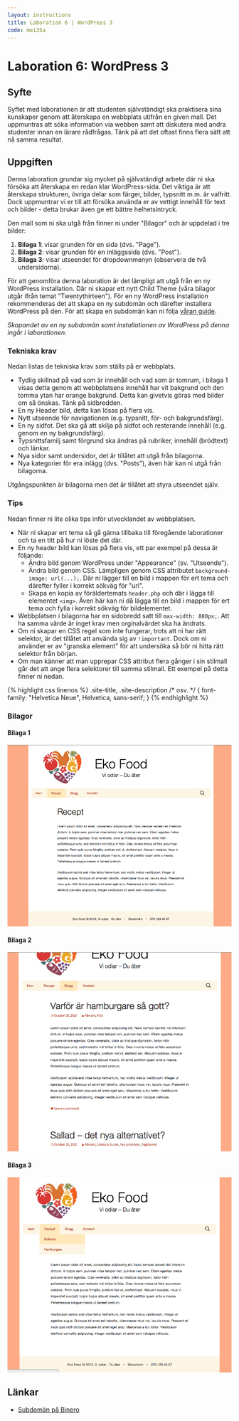 ```yaml
---
layout: instructions
title: Laboration 6 | WordPress 3
code: me135a
---
```


# Laboration 6: WordPress 3

## Syfte

Syftet med laborationen är att studenten självständigt ska praktisera sina kunskaper genom att återskapa en webbplats utifrån en given mall. Det uppmuntras att söka information via webben samt att diskutera med andra studenter innan en lärare rådfrågas. Tänk på att det oftast finns flera sätt att nå samma resultat.

## Uppgiften

Denna laboration grundar sig mycket på självständigt arbete där ni ska försöka att återskapa en redan klar WordPress-sida. Det viktiga är att återskapa strukturen, övriga delar som färger, bilder, typsnitt m.m. är valfritt. Dock uppmuntrar vi er till att försöka använda er av vettigt innehåll för text och bilder - detta brukar även ge ett bättre helhetsintryck.

Den mall som ni ska utgå från finner ni under "Bilagor" och är uppdelad i tre bilder:

1. __Bilaga 1__: visar grunden för en sida (dvs. "Page").
2. __Bilaga 2__: visar grunden för en inläggssida (dvs. "Post").
3. __Bilaga 3__: visar utseendet för dropdownmenyn (observera de två undersidorna).

För att genomföra denna laboration är det lämpligt att utgå från en ny WordPress installation. Där ni skapar ett nytt Child Theme (våra bilagor utgår ifrån temat "Twentythirteen"). För en ny WordPress installation rekommenderas det att skapa en ny subdomän och därefter installera WordPress på den. För att skapa en subdomän kan ni följa [våran guide][guide].

_Skapandet av en ny subdomän samt installationen av WordPress på denna ingår i laborationen_.

### Tekniska krav

Nedan listas de tekniska krav som ställs på er webbplats.

* Tydlig skillnad på vad som är innehåll och vad som är tomrum, i bilaga 1 visas detta genom att webbplatsens innehåll har vit bakgrund och den tomma ytan har orange bakgrund. Detta kan givetvis göras med bilder om så önskas. Tänk på sidbredden.
* En ny Header bild, detta kan lösas på flera vis.
* Nytt utseende för navigationen (e.g. typsnitt, för- och bakgrundsfärg).
* En ny sidfot. Det ska gå att skilja på sidfot och resterande innehåll (e.g. genom en ny bakgrundsfärg).
* Typsnittsfamilj samt förgrund ska ändras på rubriker, innehåll (brödtext) och länkar.
* Nya sidor samt undersidor, det är tillåtet att utgå från bilagorna.
* Nya kategorier för era inlägg (dvs. "Posts"), även här kan ni utgå från bilagorna.

Utgångspunkten är bilagorna men det är tillåtet att styra utseendet själv.

### Tips

Nedan finner ni lite olika tips inför utvecklandet av webbplatsen.

* När ni skapar ert tema så gå gärna tillbaka till föregående laborationer och ta en titt på hur ni löste det där.
* En ny header bild kan lösas på flera vis, ett par exempel på dessa är följande:
    - Ändra bild genom WordPress under "Appearance" (sv. "Utseende").
    - Ändra bild genom CSS. Lämpligen genom CSS attributet `background-image: url(...);`. Där ni lägger till en bild i mappen för ert tema och därefter fyller i korrekt sökväg för "url".
    - Skapa en kopia av föräldertemats `header.php` och där i lägga till elementet `<img>`. Även här kan ni då lägga till en bild i mappen för ert tema och fylla i korrekt sökväg för bildelementet.
* Webbplatsen i bilagorna har en sidobredd satt till `max-width: 880px;`. Att ha samma värde är inget krav men orginalvärdet ska ha ändrats.
* Om ni skapar en CSS regel som inte fungerar, trots att ni har rätt selektor, är det tillåtet att använda sig av `!important`. Dock om ni använder er av "granska element" för att undersöka så bör ni hitta rätt selektor från början.
* Om man känner att man upprepar CSS attribut flera gånger i sin stilmall går det att ange flera selektorer till samma stilmall. Ett exempel på detta finner ni nedan.

{% highlight css linenos %}
.site-title, .site-description /* osv. */ {
    font-family: "Helvetica Neue", Helvetica, sans-serif;
}
{% endhighlight %}

### Bilagor

#### Bilaga 1

![Exempel på en "Page"](/assets/img/wp_exercise_3_page.png)

#### Bilaga 2

![Exempel på en "Post"](/assets/img/wp_exercise_3_posts.png)

#### Bilaga 3

![Exempel på dropdownmeny](/assets/img/wp_exercise_3_dropdown.png)

## Länkar

* [Subdomän på Binero][guide]

[guide]: /blog/wordpress/suboman-pa-binero.html
